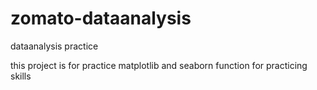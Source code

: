 # zomato-dataanalysis
dataanalysis practice

this project is for practice matplotlib and seaborn function for practicing skills
